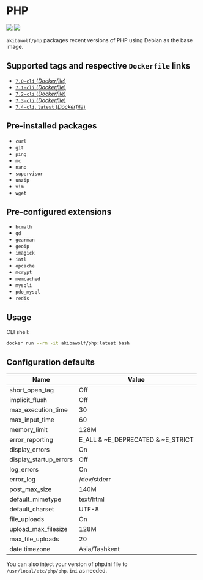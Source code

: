 # PHP
[![](https://images.microbadger.com/badges/image/akibawolf/php.svg)](https://microbadger.com/images/akibawolf/php) [![](https://images.microbadger.com/badges/version/akibawolf/php.svg)](https://microbadger.com/images/akibawolf/php)

`akibawolf/php` packages recent versions of PHP using Debian as the base image.

## Supported tags and respective `Dockerfile` links

- [`7.0-cli` (*Dockerfile*)](https://github.com/AkibaWolf/docker-php/tree/master/7.0-cli/Dockerfile)
- [`7.1-cli` (*Dockerfile*)](https://github.com/AkibaWolf/docker-php/tree/master/7.1-cli/Dockerfile)
- [`7.2-cli` (*Dockerfile*)](https://github.com/AkibaWolf/docker-php/tree/master/7.2-cli/Dockerfile)
- [`7.3-cli` (*Dockerfile*)](https://github.com/AkibaWolf/docker-php/tree/master/7.3-cli/Dockerfile)
- [`7.4-cli`, `latest` (*Dockerfile*)](https://github.com/AkibaWolf/docker-php/tree/master/7.4-cli/Dockerfile)

## Pre-installed packages

- `curl`
- `git`
- `ping`
- `mc`
- `nano`
- `supervisor`
- `unzip`
- `vim`
- `wget`

## Pre-configured extensions

- `bcmath`
- `gd`
- `gearman`
- `geoip`
- `imagick`
- `intl`
- `opcache`
- `mcrypt`
- `memcached`
- `mysqli`
- `pdo_mysql`
- `redis`

## Usage

CLI shell:

```bash
docker run --rm -it akibawolf/php:latest bash
```

## Configuration defaults

| Name                   | Value                             |
| ---------------------- | --------------------------------- |
| short_open_tag         | Off                               |
| implicit_flush         | Off                               |
| max_execution_time     | 30                                |
| max_input_time         | 60                                |
| memory_limit           | 128M                              |
| error_reporting        | E_ALL & ~E_DEPRECATED & ~E_STRICT |
| display_errors         | On                                |
| display_startup_errors | Off                               |
| log_errors             | On                                |
| error_log              | /dev/stderr                       |
| post_max_size          | 140M                              |
| default_mimetype       | text/html                         |
| default_charset        | UTF-8                             |
| file_uploads           | On                                |
| upload_max_filesize    | 128M                              |
| max_file_uploads       | 20                                |
| date.timezone          | Asia/Tashkent                     |

You can also inject your version of php.ini file to `/usr/local/etc/php/php.ini` as needed.
